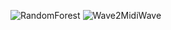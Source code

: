 ![RandomForest](https://en.wikipedia.org/wiki/Random_forest#/media/File:Random_forest_diagram_complete.png)
![Wave2MidiWave](https://benanne.github.io/images/wave2midi2wave.png)
